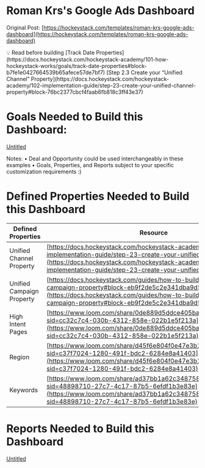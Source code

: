 # Roman Krs's Google Ads Dashboard

Original Post: [https://hockeystack.com/templates/roman-krs-google-ads-dashboard](https://hockeystack.com/templates/roman-krs-google-ads-dashboard)

<aside>
💡 Read before building
[Track Date Properties](https://docs.hockeystack.com/hockeystack-academy/101-how-hockeystack-works/goals/track-date-properties#block-b7fe1e0427664539b65afece57de7bf7)
[Step 2.3 Create your “Unified Channel” Property](https://docs.hockeystack.com/hockeystack-academy/102-implementation-guide/step-23-create-your-unified-channel-property#block-76bc2377cbcf4faab6fb818c3ff43e37)

</aside>

# Goals Needed to Build this Dashboard:

[Untitled](Roman%20Krs's%20Google%20Ads%20Dashboard%20dc83682607dc4673a2586fecae231c10/Untitled%207cab5405b1754f30991c3ce0d544c979.csv)

Notes: 
• Deal and Opportunity could be used interchangeably in these examples
• Goals, Properties, and Reports subject to your specific customization requirements :)

# **Defined Properties Needed to Build this Dashboard**

| **Defined Properties**  | **Resource** |
| --- | --- |
| Unified Channel Property  | [https://docs.hockeystack.com/hockeystack-academy/102-implementation-guide/step-23-create-your-unified-channel-property](https://docs.hockeystack.com/hockeystack-academy/102-implementation-guide/step-23-create-your-unified-channel-property) |
| Unified Campaign Property | [https://docs.hockeystack.com/guides/how-to-build-a-unified-campaign-property#block-eb9f2de5c2e341dba9d572ff11d46ce5](https://docs.hockeystack.com/guides/how-to-build-a-unified-campaign-property#block-eb9f2de5c2e341dba9d572ff11d46ce5) |
| High Intent Pages | [https://www.loom.com/share/0de889d5ddce405ba5e51a9070408f04?sid=cc32c7c4-030b-4312-858e-022b1e5f213a](https://www.loom.com/share/0de889d5ddce405ba5e51a9070408f04?sid=cc32c7c4-030b-4312-858e-022b1e5f213a) |
| Region | [https://www.loom.com/share/d45f6e804f0e47e3b1f57cb1bcfa51a1?sid=c37f7024-1280-491f-bdc2-6284e8a41403](https://www.loom.com/share/d45f6e804f0e47e3b1f57cb1bcfa51a1?sid=c37f7024-1280-491f-bdc2-6284e8a41403) |
| Keywords | [https://www.loom.com/share/ad37bb1a62c3487585d99e3a4212230c?sid=48898710-27c7-4c17-87b5-6efdf1b3e83e](https://www.loom.com/share/ad37bb1a62c3487585d99e3a4212230c?sid=48898710-27c7-4c17-87b5-6efdf1b3e83e) |

# Reports Needed to Build this Dashboard

[Untitled](Roman%20Krs's%20Google%20Ads%20Dashboard%20dc83682607dc4673a2586fecae231c10/Untitled%20d6f11738ca6c45fabb066a7ddab620f9.csv)